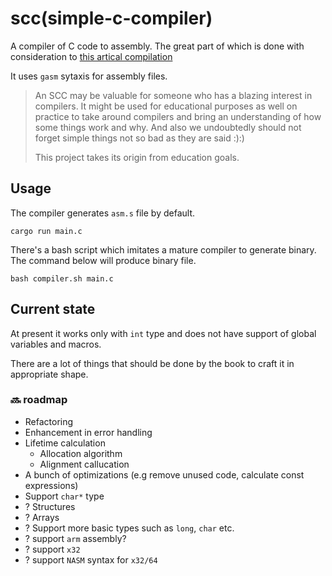 # scc(simple-c-compiler)

A compiler of C code to assembly. The great part of which is done with consideration to [this artical compilation](https://norasandler.com/2017/11/29/Write-a-Compiler.html)

It uses `gasm` sytaxis for assembly files.


> An SCC may be valuable for someone who has a blazing interest in compilers. It might be used for educational purposes as well on practice to take around compilers and bring an understanding of how some things work and why. And also we undoubtedly should not forget simple things not so bad as they are said :):)
>
> This project takes its origin from education goals.

## Usage

The compiler generates `asm.s` file by default.

```
cargo run main.c
```

There's a bash script which imitates a mature compiler to generate binary.
The command below will produce binary file.

```
bash compiler.sh main.c
```

## Current state

At present it works only with `int` type and does not have support of global variables and macros.

There are a lot of things that should be done by the book to craft it in appropriate shape.


### :soon: roadmap 

- Refactoring
- Enhancement in error handling
- Lifetime calculation
  - Allocation algorithm
  - Alignment callucation
- A bunch of optimizations (e.g remove unused code, calculate const expressions)
- Support `char*` type
- ? Structures
- ? Arrays
- ? Support more basic types such as `long`, `char` etc.
- ? support `arm` assembly?
- ? support `x32`
- ? support `NASM` syntax for `x32/64`
